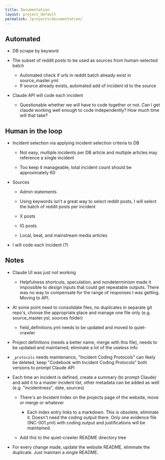 ```yaml
---
title: Documentation
layout: project_default
permalink: /projects/documentation/
---
```


## Automated

- DB scrape by keyword

- The subset of reddit posts to be used as sources from human-selected batch 

	- Automated check if urls in reddit batch already exist in source_master.yml
	- If source already exists, automated add of incident id to the source 

- Claude API will code each incident

	- Questionable whether we will have to code together or not. Can I get claude working well enough to code independently? How much time will that take? 

## Human in the loop 

- Incident selection via applying incident selection criteria to DB

	- Not easy, multiple incidents per DB article and multiple articles may reference a single incident

	- Too keep it manageable, total incident count should be approximately 60 

- Sources 

	- Admin statements

	- Using keywords isn't a great way to select reddit posts, I will select the batch of reddit posts per incident

	- X posts

	- IG posts

	- Local, beat, and mainstream media articles 

- I will code each incident (?)

## Notes

- Claude UI was just not working

	- Helpfulness shortcuts, speculation, and nondeterminism made it impossible to design inputs that could get repeatable outputs. There was no way to compensate for the range of responses I was getting. Moving to API. 

- At some point need to consolidate files, no duplicates in separate git repo's, choose the appropriate place and manage one file only (e.g. source_master.ysl, sources folder)

	- field_definitions.yml needs to be updated and moved to quiet-crawler

- Project definitions (needs a better name, merge with this file), needs to be updated and maintained, eliminate a lot of the useless info

- `_protocols` needs maintenance, "Incident Coding Protocols" can likely be deleted, keep "Codebook with Incident Coding Protocols" both versions to prompt Claude API 

- Each time an incident is defined, create a summary (to prompt Claude) and add it to a master incident list, other metadata can be added as well (e.g. "incidentness", date, sources)

	- There's an Incident Index on the projects page of the website, move or merge or whatever

		- Each index entry links to a markdown. This is obsolete, eliminate it. Doesn't need the coding output there. Only one evidence file (INC-001.yml) with coding output and justifications will be maintained.  

	- Add this to the quiet-crawler README directory tree

- For every change made, update the website README, eliminate the duplicate. Just maintain a single README. 
